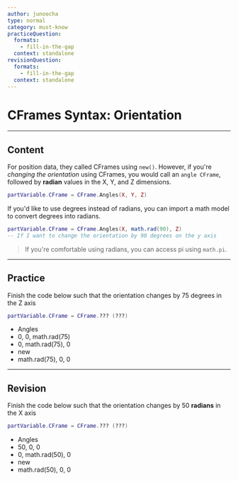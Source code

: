 ```yaml
---
author: junoocha
type: normal
category: must-know
practiceQuestion:
  formats:
    - fill-in-the-gap
  context: standalone
revisionQuestion:
  formats:
    - fill-in-the-gap
  context: standalone
---
```


# CFrames Syntax: Orientation

---

## Content

For position data, they called CFrames using `new()`. However, if you're *changing the orientation* using CFrames, you would call an `angle CFrame`, followed by **radian** values in the X, Y, and Z dimensions.

```lua
partVariable.CFrame = CFrame.Angles(X, Y, Z)
```

If you'd like to use degrees instead of radians, you can import a math model to convert degrees into radians.

```lua
partVariable.CFrame = CFrame.Angles(X, math.rad(90), Z)
-- If I want to change the orientation by 90 degrees on the y axis
```
> If you're comfortable using radians, you can access pi using `math.pi`.

---

## Practice

Finish the code below such that the orientation changes by 75 degrees in the Z axis
```lua
partVariable.CFrame = CFrame.??? (???)
```
- Angles
- 0, 0, math.rad(75)
- 0, math.rad(75), 0
- new
- math.rad(75), 0, 0

---

## Revision

Finish the code below such that the orientation changes by 50 **radians** in the X axis
```lua
partVariable.CFrame = CFrame.??? (???)
```
- Angles
- 50, 0, 0
- 0, math.rad(50), 0
- new
- math.rad(50), 0, 0
